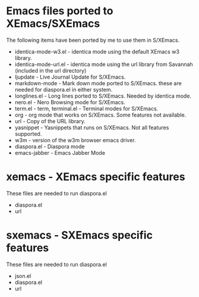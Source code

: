 # Emacs files ported to XEmacs/SXEmacs

The following items have been ported by me to use them in S/XEmacs. 
  * identica-mode-w3.el - identica mode using the default XEmacs w3
    library.
  * identica-mode-url.el - identica mode using the url library from
    Savannah (included in the url directory)
  * ljupdate - Live Journal Update for S/XEmacs.
  * markdown-mode - Mark down mode ported to S/XEmacs. these are needed
    for diaspora.el in either system.
  * longlines.el - Long lines ported to S/XEmacs. Needed by identica
    mode.
  * nero.el - Nero Browsing mode for S/XEmacs.
  * term.el - term, terminal.el - Terminal modes for S/XEmacs.
  * org - org mode that works on S/XEmacs. Some features not available. 
  * url - Copy of the URL library.
  * yasnippet - Yasnippets that runs on S/XEmacs. Not all features
    supported.
  * w3m - version of the w3m browser emacs driver.
  * diaspora.el - Diaspora mode
  * emacs-jabber - Emacs Jabber Mode
  
# xemacs - XEmacs specific features

  These files are needed to run diaspora.el
  
  * diaspora.el
  * url
# sxemacs - SXEmacs specific features
  These files are needed to run diaspora.el
  * json.el
  * diaspora.el
  * url
